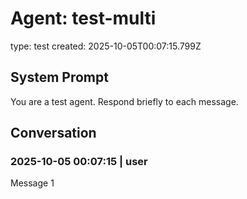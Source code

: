 # Agent: test-multi
type: test
created: 2025-10-05T00:07:15.799Z

## System Prompt
You are a test agent. Respond briefly to each message.

## Conversation

### 2025-10-05 00:07:15 | user
Message 1
